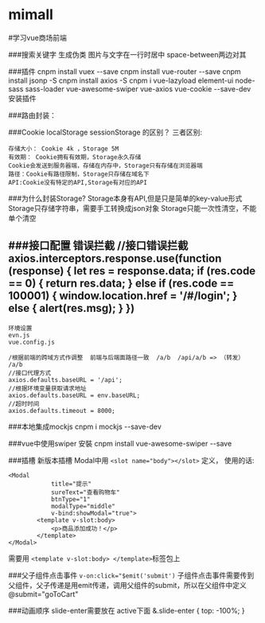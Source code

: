 # mimall
#学习vue商场前端

###搜索关键字
生成伪类
图片与文字在一行时居中
space-between两边对其


###插件
    cnpm install vuex --save
    cnpm install vue-router --save
    cnpm install jsonp -S
    cnpm install axios -S
    cnpm i vue-lazyload element-ui node-sass sass-loader vue-awesome-swiper vue-axios vue-cookie --save-dev  安装插件

###路由封装：
 
###Cookie localStorage sessionStorage 的区别？
 三者区别:
  
    存储大小： Cookie 4k ，Storage 5M
    有效期： Cookie拥有有效期，Storage永久存储
    Cookie会发送到服务器端，存储在内存中，Storage只有存储在浏览器端
    路径：Cookie有路径限制，Storage只存储在域名下
    API:Cookie没有特定的API,Storage有对应的API

###为什么封装Storage?
    Storage本身有API,但是只是简单的key-value形式
    Storage只存储字符串，需要手工转换成json对象
    Storage只能一次性清空，不能单个清空

###接口配置
    错误拦截
    //接口错误拦截
    axios.interceptors.response.use(function (response) {
        let res = response.data;
        if (res.code == 0) {
            return res.data;
        } else if (res.code == 100001) {
            window.location.href = '/#/login';
        } else {
            alert(res.msg);
        }
    })
------
    环境设置
    evn.js 
    vue.config.js
    
    /根据前端的跨域方式作调整  前端与后端面路径一致  /a/b  /api/a/b => （转发） /a/b
    //接口代理方式
    axios.defaults.baseURL = '/api';
    //根据环境变量获取请求地址
    axios.defaults.baseURL = env.baseURL;
    //超时时间
    axios.defaults.timeout = 8000;

###本地集成mockjs
    cnpm i mockjs --save-dev

###vue中使用swiper
    安裝 cnpm install vue-awesome-swiper --save

###插槽
新版本插槽 
Modal中用 ```<slot name="body"></slot>``` 定义，
使用的话:
```
<Modal
            title="提示"
            sureText="查看购物车"
            btnType="1"
            modalType="middle"
            v-bind:showModal="true">
        <template v-slot:body>
            <p>商品添加成功！</p>
        </template>
</Modal>
```
 需要用 ```<template v-slot:body> </template>```标签包上
 
 ###父子组件点击事件
 ```v-on:click="$emit('submit')```
 子组件点击事件需要传到父组件，父子传递是用emit传递，调用父组件的submit，所以在父组件中定义 @submit="goToCart"
 
 ###动画顺序
    slide-enter需要放在 active下面
    &.slide-enter {
        top: -100%;
    }
    
